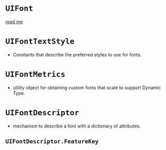 # `UIFont`

[read me](https://www.raizlabs.com/dev/2015/08/advanced-ios-typography/)

# `UIFontTextStyle`
* Constants that describe the preferred styles to use for fonts.

# `UIFontMetrics`
* utility object for obtaining custom fonts that scale to support Dynamic Type.

# `UIFontDescriptor`
* mechanism to describe a font with a dictionary of attributes.


## `UIFontDescriptor.FeatureKey`
